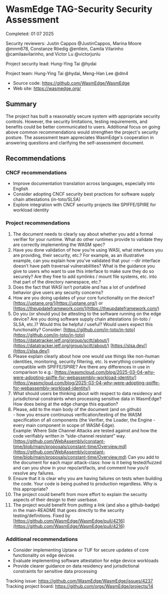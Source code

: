 # WasmEdge TAG-Security Security Assessment
<!-- cSpell:ignore Ying Shen Hsieh ibmibmibm hydai wasmedge Constanze Röedig entlein Camila Vilarinho camilaavilarinho victorjunlu Meng WASI crun userbase Uptane wasi-->

Completed: 01 07 2025

Security reviewers: Justin Cappos @JustinCappos, Marina Moore @mnm678, Constanze Röedig @entlein, Camila Vilarinho @camilaavilarinho, and Victor Lu @victorjunlu

Project security lead: Hung-Ying Tai @hydai

Project team: Hung-Ying Tai @hydai, Meng-Han Lee @dm4

* Source code: <https://github.com/WasmEdge/WasmEdge>
* Web site: <https://wasmedge.org/>

## Summary

The project has built a reasonably secure system with appropriate security controls. However, the security limitations, testing requirements, and benefits could be better communicated to users. Additional focus on going above common recommendations would strengthen the project's security posture. The assessment team appreciates WasmEdge's cooperation in answering questions and clarifying the self-assessment document.

## Recommendations

### CNCF recommendations

* Improve documentation translation across languages, especially into English
* Consider adopting CNCF security best practices for software supply chain attestations (in-toto/SLSA)
* Explore integration with CNCF security projects like SPIFFE/SPIRE for workload identity

### Project recommendations

1. The document needs to clearly say about whether you add a formal verifier for your runtime.   What do other runtimes provide to validate they are correctly implementing the WASM spec?
2. Have you done validation of how you’re using WASI, what interfaces you are providing, their security, etc.?  For example, as an illustrative example, can you explain how you’ve validated that your \--dir interface doesn’t have path traversal vulnerabilities?  What is the guidance you give to users who want to use this interface to make sure they do so securely?   Are they free to add symlinks / mount file systems, etc. into that part of the directory namespace, etc.?  
3. Does the fact that WASI isn’t portable and has a lot of undefined behavior give users any security concerns?  
4. How are you doing updates of your core functionality on the device?  [https://uptane.org/](https://uptane.org/)
   or [https://theupdateframework.com/](https://theupdateframework.com/)
5. Do you (or should you) be attesting to the software running on the edge device?   Are you doing software supply chain attestations (in-toto / SLSA, etc.)?   Would this be helpful / useful?  Would users expect this functionality?  Consider:   [https://github.com/in-toto/in-toto](https://github.com/in-toto/in-toto)  [https://datatracker.ietf.org/group/scitt/about/](https://datatracker.ietf.org/group/scitt/about/)  [https://slsa.dev/](https://slsa.dev/)
6. Please explain clearly about how one would use things like non-human identities, monitoring, security filtering, etc. Is everything completely compatible with SPIFFE/SPIRE?  Are there any differences in use in comparison to e.g.:    [https://wasmcloud.com/blog/2025-03-04-why-were-adopting-spiffe-for-webassembly-workload-identity/](https://wasmcloud.com/blog/2025-03-04-why-were-adopting-spiffe-for-webassembly-workload-identity/)
7. What should users be thinking about with respect to data residency and jurisdictional constraints when processing sensitive data in WasmEdge?  How does being at the edge change this equation?  
8. Please, add to the main body of the document (and on github)  
   \- how you ensure continuous verification/testing of the WASM specification of all components (the Verifier, the Loader, the Engine \- every main component in scope of WASM-Edge).  
   Example:
   Where Side Channel Attacks are tested against and how the code verifiably written in  “side-channel resistant” way.  [https://github.com/WebAssembly/constant-time/blob/main/proposals/constant-time/Overview.md](https://github.com/WebAssembly/constant-time/blob/main/proposals/constant-time/Overview.md)
   Can you add to the document for each major attack-class: how is it being tested/fuzzed and can you show in your repo/artifacts, and comment how you’d resolve any failures.  
9. Ensure that it is clear why you are having failures on tests when building the code.   Your code is being pushed to production regardless.   Why is this appropriate?  
10. The project could benefit from more effort to explain the security aspects of their design to their userbase.
11. The project would benefit from putting a link (and also a github-badge) in the main-README that goes directly to the security testing/definitions.  Fixed by [https://github.com/WasmEdge/WasmEdge/pull/4216](https://github.com/WasmEdge/WasmEdge/pull/4216)

### Additional recommendations

* Consider implementing Uptane or TUF for secure updates of core functionality on edge devices
* Evaluate implementing software attestation for edge device workloads
* Provide clearer guidance on data residency and jurisdictional constraints for sensitive data processing

Tracking issue: <https://github.com/WasmEdge/WasmEdge/issues/4237>
Tracking project board: <https://github.com/orgs/WasmEdge/projects/14>
